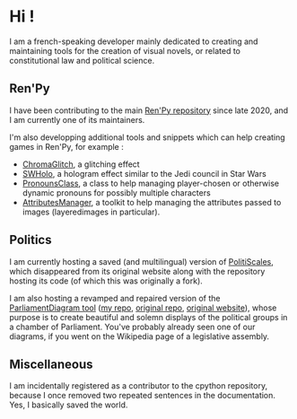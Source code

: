 # Hi !

I am a french-speaking developer mainly dedicated to creating and maintaining tools for the creation of visual novels,
or related to constitutional law and political science.

## Ren'Py
I have been contributing to the main [Ren'Py repository](github.com/renpy/renpy) since late 2020,
and I am currently one of its maintainers.

I'm also developping additional tools and snippets which can help creating games in Ren'Py, for example :
* [ChromaGlitch](https://github.com/Gouvernathor/renpy-ChromaGlitch), a glitching effect
* [SWHolo](https://github.com/Gouvernathor/renpy-SWHolo), a hologram effect similar to the Jedi council in Star Wars
* [PronounsClass](https://github.com/Gouvernathor/renpy-PronounsClass), a class to help managing player-chosen or otherwise dynamic pronouns
  for possibly multiple characters
* [AttributesManager](https://github.com/Gouvernathor/renpy-AttributesManager), a toolkit to help managing the attributes passed to images
  (layeredimages in particular).

## Politics
I am currently hosting a saved (and multilingual) version of [PolitiScales](https://github.com/Gouvernathor/gouvernathor.github.io),
which disappeared from its original website along with the repository hosting its code (of which this was originally a fork).

I am also hosting a revamped and repaired version of the [ParliamentDiagram tool](https://parliamentarch.toolforge.org/archinputform.php)
([my repo](https://github.com/Gouvernathor/parliamentdiagram), [original repo](https://github.com/Slashme/parliamentdiagram),
[original website](https://parliamentdiagram.toolforge.org/parlitest.php)), whose purpose is to create beautiful and solemn displays of the political groups
in a chamber of Parliament. You've probably already seen one of our diagrams, if you went on the Wikipedia page of a legislative assembly.

## Miscellaneous
I am incidentally registered as a contributor to the cpython repository, because I once removed two repeated sentences in the documentation. Yes, I basically saved the world.
